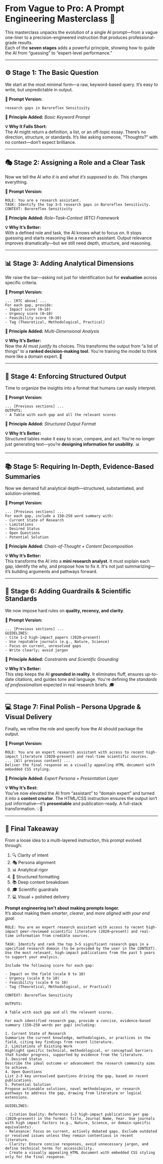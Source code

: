 # From Vague to Pro: A Prompt Engineering Masterclass 🚀

This masterclass unpacks the evolution of a single AI prompt—from a vague one-liner to a precision-engineered instruction that produces professional-grade results.  
Each of the **seven stages** adds a powerful principle, showing how to guide the AI from “guessing” to “expert-level performance.”

---

## ⚙️ Stage 1: The Basic Question

We start at the most minimal form—a raw, keyword-based query. It’s easy to write, but unpredictable in output.

**📝 Prompt Version:**
```
research gaps in Baroreflex Sensitivity
```

**🔧 Principle Added:** *Basic Keyword Prompt*

**💡 Why It Falls Short:**  
The AI might return a definition, a list, or an off-topic essay. There’s no direction, structure, or standards. It’s like asking someone, “Thoughts?” with no context—don’t expect brilliance.

---

## 🎭 Stage 2: Assigning a Role and a Clear Task

Now we tell the AI *who it is* and *what it’s supposed to do*. This changes everything.

**📝 Prompt Version:**
```
ROLE: You are a research assistant.
TASK: Identify the top 3–5 research gaps in Baroreflex Sensitivity.
CONTEXT: Baroreflex Sensitivity
```

**🔧 Principle Added:** *Role–Task–Context (RTC) Framework*

**💡 Why It’s Better:**  
With a defined role and task, the AI knows what to focus on. It stops guessing and starts reasoning like a research assistant. Output relevance improves dramatically—but we still need depth, structure, and reasoning.

---

## 📊 Stage 3: Adding Analytical Dimensions

We raise the bar—asking not just for identification but for **evaluation** across specific criteria.

**📝 Prompt Version:**
```
... [RTC above] ...
For each gap, provide:
- Impact score (0–10)
- Urgency score (0–10)
- Feasibility score (0–10)
- Tag (Theoretical, Methodological, Practical)
```

**🔧 Principle Added:** *Multi-Dimensional Analysis*

**💡 Why It’s Better:**  
Now the AI must *justify* its choices. This transforms the output from “a list of things” to a **ranked decision-making tool**. You're training the model to think more like a domain expert. 🧠

---

## 📐 Stage 4: Enforcing Structured Output

Time to organize the insights into a format that humans can easily interpret.

**📝 Prompt Version:**
```
... [Previous sections] ...
OUTPUTS:
- A Table with each gap and all the relevant scores
```

**🔧 Principle Added:** *Structured Output Format*

**💡 Why It’s Better:**  
Structured tables make it easy to scan, compare, and act. You're no longer just generating text—you’re **designing information for usability**. 📊

---

## 📚 Stage 5: Requiring In-Depth, Evidence-Based Summaries

Now we demand full analytical depth—structured, substantiated, and solution-oriented.

**📝 Prompt Version:**
```
... [Previous sections] ...
For each gap, include a 150–250 word summary with:
- Current State of Research
- Limitations
- Desired Status
- Open Questions
- Potential Solution
```

**🔧 Principle Added:** *Chain-of-Thought + Content Decomposition*

**💡 Why It’s Better:**  
This transforms the AI into a **mini research analyst**. It must explain each gap, identify the why, and propose how to fix it. It's not just summarizing—it’s building arguments and pathways forward.

---

## 🧪 Stage 6: Adding Guardrails & Scientific Standards

We now impose hard rules on **quality, recency, and clarity**.

**📝 Prompt Version:**
```
... [Previous sections] ...
GUIDELINES:
- Cite 1–2 high-impact papers (2020–present)
- Use reputable journals (e.g., Nature, Science)
- Focus on current, unresolved gaps
- Write clearly; avoid jargon
```

**🔧 Principle Added:** *Constraints and Scientific Grounding*

**💡 Why It’s Better:**  
This step keeps the AI **grounded in reality**. It eliminates fluff, ensures up-to-date citations, and guides tone and language. You're defining the *standards of professionalism* expected in real research briefs. 🎓

---

## 💻 Stage 7: Final Polish – Persona Upgrade & Visual Delivery

Finally, we refine the role and specify how the AI should package the output.

**📝 Prompt Version:**
```
ROLE: You are an expert research assistant with access to recent high-impact literature (2020–present) and real-time scientific sources.
... [All previous content] ...
Deliver the final response as a visually appealing HTML document with embedded CSS styling.
```

**🔧 Principle Added:** *Expert Persona + Presentation Layer*

**💡 Why It’s Best:**  
You’ve now elevated the AI from “assistant” to “domain expert” and turned it into a **content creator**. The HTML/CSS instruction ensures the output isn’t just informative—it’s **presentable** and publication-ready. A full-stack transformation. 💡📄

---

## 🧠 Final Takeaway

From a loose idea to a multi-layered instruction, this prompt evolved through:

1. 🔍 Clarity of intent  
2. 🎭 Persona alignment  
3. 📊 Analytical rigor  
4. 🧱 Structured formatting  
5. 📚 Deep content breakdown  
6. 🎓 Scientific guardrails  
7. 💻 Visual + polished delivery

**Prompt engineering isn't about making prompts longer.**  
It’s about making them *smarter*, *clearer*, and *more aligned with your end goal.*


```
ROLE: You are an expert research assistant with access to recent high-impact peer-reviewed scientific literature (2020–present) and real-time information from credible sources.

TASK: Identify and rank the top 3–5 significant research gaps in a specified research domain (to be provided by the user in the CONTEXT). Use the most relevant, high-impact publications from the past 5 years to support your analysis.

Include the following score for each gap:

- Impact on the field (scale 0 to 10)
- Urgency (scale 0 to 10)
- Feasibility (scale 0 to 10)
- Tag (Theoretical, Methodological, or Practical)

CONTEXT: Baroreflex Sensitivity

OUTPUTS:

A Table with each gap and all the relevent scores.

For each identified research gap, provide a concise, evidence-based summary (150–250 words per gap) including:

1. Current State of Research
Summarize the current knowledge, methodologies, or practices in the field, citing key findings from recent literature.
2. Limitations of Existing Work
Highlight specific technical, methodological, or conceptual barriers that hinder progress, supported by evidence from the literature.
3. Desired Status
Describe the ideal outcome or advancement the research community aims to achieve.
4. Open Questions
List 2–3 key unresolved questions driving the gap, based on recent publications.
5. Potential Solution
Propose actionable solutions, novel methodologies, or research pathways to address the gap, drawing from literature or logical extensions.

GUIDELINES:

- Citation Quality: Reference 1–2 high-impact publications per gap (2020–present) in the format: Title, Journal Name, Year. Use journals with high impact factors (e.g., Nature, Science, or domain-specific equivalents).
- Relevance: Focus on current, actively debated gaps. Exclude outdated or resolved issues unless they remain contentious in recent literature.
- Clarity: Ensure concise responses, avoid unnecessary jargon, and define technical terms for accessibility.
- Create a visually appealing HTML document with embedded CSS styling only for the final response.```
